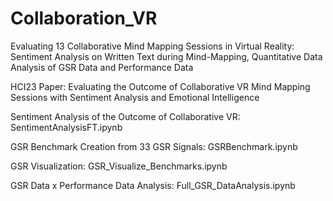 # Collaboration_VR
Evaluating 13 Collaborative Mind Mapping Sessions in Virtual Reality: Sentiment Analysis on Written Text during Mind-Mapping, Quantitative Data Analysis of GSR Data and Performance Data 

HCI23 Paper: Evaluating the Outcome of Collaborative VR Mind Mapping Sessions with Sentiment Analysis and Emotional Intelligence

Sentiment Analysis of the Outcome of Collaborative VR: SentimentAnalysisFT.ipynb

GSR Benchmark Creation from 33 GSR Signals: GSRBenchmark.ipynb

GSR Visualization: GSR_Visualize_Benchmarks.ipynb

GSR Data x Performance Data Analysis: Full_GSR_DataAnalysis.ipynb
